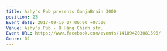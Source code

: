 ```yaml
---
title: Ashy's Pub presents GanjaBrain 3000
position: 23
Event date: 2017-09-10 07:00:00 +07:00
Venue: Ashy's Pub - 8 Hàng Chĩnh str.
Event URL: https://www.facebook.com/events/141894203081596/
Genre: DJ
---
```


